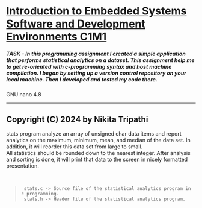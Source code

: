 # [Introduction to Embedded Systems Software and Development Environments C1M1](https://www.coursera.org/learn/introduction-embedded-systems)

##### TASK - In this programming assignment I created a simple application that performs statistical analytics on a dataset. This assignment help me to get re-oriented with c-programming syntax and host machine compilation. I began by setting up a version control repository on your local machine. Then I developed and tested my code there.   
GNU nano 4.8    
<hr>    


## Copyright (C) 2024 by Nikita Tripathi
 
stats program analyze an array of unsigned char data items and report analytics on the maximum,
minimum, mean, and median of the data set. In addition, it will reorder this data set from large to small.    
All statistics should be rounded down to the nearest integer. After analysis and sorting is done, it will
print that data to the screen in nicely formatted presentation. 

<br>

>      stats.c -> Source file of the statistical analytics program in c programming.  
>      stats.h -> Header file of the statistical analytics program.
